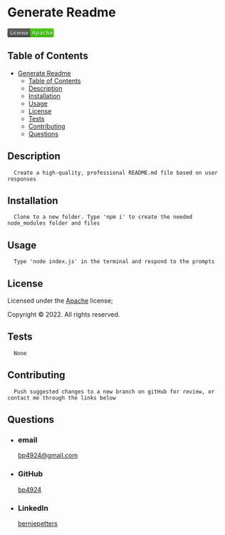 # Generate Readme

[<svg xmlns="http://www.w3.org/2000/svg" xmlns:xlink="http://www.w3.org/1999/xlink" width="104" height="20" role="img" aria-label="License: Apache"><title>License: Apache</title><linearGradient id="s" x2="0" y2="100%"><stop offset="0" stop-color="#bbb" stop-opacity=".1"/><stop offset="1" stop-opacity=".1"/></linearGradient><clipPath id="r"><rect width="104" height="20" rx="3" fill="#fff"/></clipPath><g clip-path="url(#r)"><rect width="51" height="20" fill="#555"/><rect x="51" width="53" height="20" fill="#4c1"/><rect width="104" height="20" fill="url(#s)"/></g><g fill="#fff" text-anchor="middle" font-family="Verdana,Geneva,DejaVu Sans,sans-serif" text-rendering="geometricPrecision" font-size="110"><text aria-hidden="true" x="265" y="150" fill="#010101" fill-opacity=".3" transform="scale(.1)" textLength="410">License</text><text x="265" y="140" transform="scale(.1)" fill="#fff" textLength="410">License</text><text aria-hidden="true" x="785" y="150" fill="#010101" fill-opacity=".3" transform="scale(.1)" textLength="470">Apache</text><text x="785" y="140" transform="scale(.1)" fill="#fff" textLength="470">Apache</text></g></svg>](https://choosealicense.com/licenses/apache-2.0/)

## Table of Contents

- [Generate Readme](#generate-readme)
  - [Table of Contents](#table-of-contents)
  - [Description](#description)
  - [Installation](#installation)
  - [Usage](#usage)
  - [License](#license)
  - [Tests](#tests)
  - [Contributing](#contributing)
  - [Questions](#questions)

## Description

      Create a high-quality, professional README.md file based on user responses

## Installation

      Clone to a new folder. Type 'npm i' to create the needed node_modules folder and files

## Usage

      Type 'node index.js' in the terminal and respond to the prompts

## License

Licensed under the [Apache](https://choosealicense.com/licenses/apache-2.0/) license;

Copyright © 2022. All rights reserved.

## Tests

      None

## Contributing

      Push suggested changes to a new branch on gitHub for review, or contact me through the links below

## Questions

- ### email
  <a href="mailTo: bp4924@gmail.com?subject=Hello!" alt="" >bp4924@gmail.com</a>
- ### GitHub
  [bp4924](https://github.com/bp4924)
- ### LinkedIn
  [berniepetters](https://linkedin.com/in/berniepetters)
